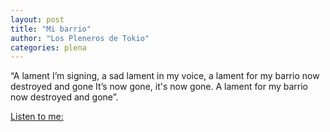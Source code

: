 ```yaml
---
layout: post
title: "Mi barrio"
author: "Los Pleneros de Tokio"
categories: plena 
---
```

“A lament I’m signing, a sad lament in my voice, a lament for my barrio now destroyed and gone
It’s now gone, it's now gone. A lament for my barrio now destroyed and gone”.

[Listen to me:](https://www.youtube.com/watch?v=iAsX3qi0Kg8)

